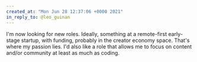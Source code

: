 ```yaml
---
created_at: "Mon Jun 28 12:37:06 +0000 2021"
in_reply_to: @leo_guinan
---
```


I'm now looking for new roles. Ideally, something at a remote-first early-stage startup, with funding, probably in the creator economy space. That's where my passion lies. I'd also like a role that allows me to focus on content and/or community at least as much as coding.